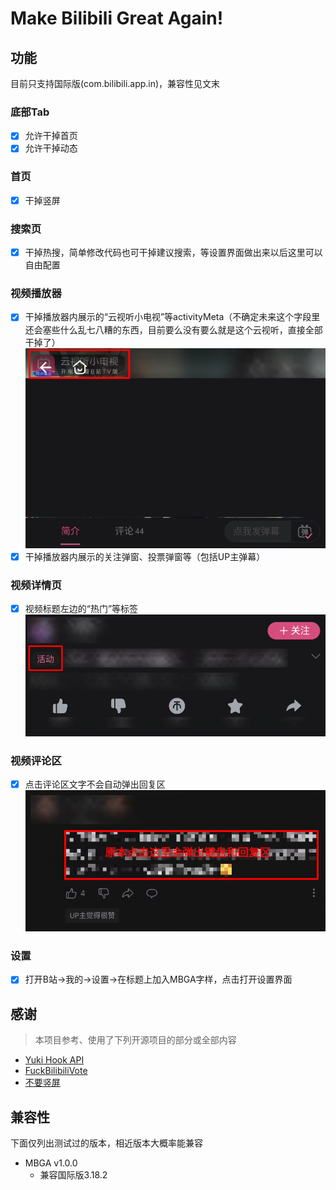 # Make Bilibili Great Again!

## 功能

目前只支持国际版(com.bilibili.app.in)，兼容性见文末

### 底部Tab

* [X] 允许干掉首页
* [X] 允许干掉动态

### 首页

* [X] 干掉竖屏

### 搜索页

* [X] 干掉热搜，简单修改代码也可干掉建议搜索，等设置界面做出来以后这里可以自由配置

### 视频播放器

* [X] 干掉播放器内展示的“云视听小电视”等activityMeta（不确定未来这个字段里还会塞些什么乱七八糟的东西，目前要么没有要么就是这个云视听，直接全部干掉了）
  ![video_player_activity_meta](./app/src/main/res/drawable/video_player_activity_meta.png)
* [X] 干掉播放器内展示的关注弹窗、投票弹窗等（包括UP主弹幕）

### 视频详情页

* [X] 视频标题左边的“热门”等标签
  ![video_detail_label](./app/src/main/res/drawable/video_detail_label.png)

### 视频评论区

* [X] 点击评论区文字不会自动弹出回复区
  ![comment_view_quick_reply](./app/src/main/res/drawable/comment_view_quick_reply.png)

### 设置

* [X] 打开B站->我的->设置->在标题上加入MBGA字样，点击打开设置界面

## 感谢

> 本项目参考、使用了下列开源项目的部分或全部内容

* [Yuki Hook API](https://github.com/HighCapable/YukiHookAPI)
* [FuckBilibiliVote](https://github.com/zerorooot/FuckBilibiliVote)
* [不要竖屏](https://github.com/WankkoRee/Portrait2Landscape)

## 兼容性

下面仅列出测试过的版本，相近版本大概率能兼容

* MBGA v1.0.0
  * 兼容国际版3.18.2
